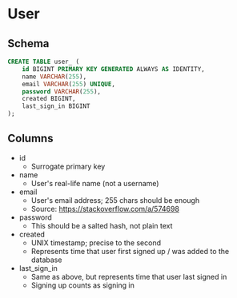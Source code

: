 # User

## Schema

```sql
CREATE TABLE user_ (
    id BIGINT PRIMARY KEY GENERATED ALWAYS AS IDENTITY,
    name VARCHAR(255),
    email VARCHAR(255) UNIQUE,
    password VARCHAR(255),
    created BIGINT,
    last_sign_in BIGINT
);
```

## Columns

- id
    - Surrogate primary key
- name
    - User's real-life name (not a username)
- email
    - User's email address; 255 chars should be enough
    - Source: https://stackoverflow.com/a/574698
- password
    - This should be a salted hash, not plain text
- created
    - UNIX timestamp; precise to the second
    - Represents time that user first signed up / was added to the database
- last_sign_in
    - Same as above, but represents time that user last signed in
    - Signing up counts as signing in
